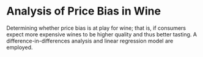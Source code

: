 # Analysis of Price Bias in Wine

Determining whether price bias is at play for wine; that is, if consumers expect more expensive wines to be higher quality and thus better tasting. 
A difference-in-differences analysis and linear regression model are employed.
